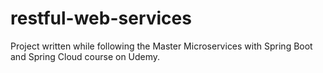 # restful-web-services
Project written while following the Master Microservices with Spring Boot and Spring Cloud course on Udemy.
